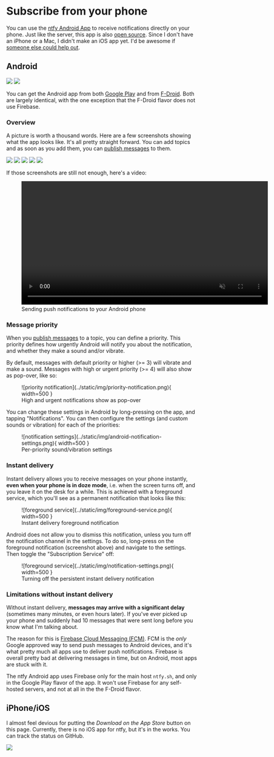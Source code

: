 # Subscribe from your phone
You can use the [ntfy Android App](https://play.google.com/store/apps/details?id=io.heckel.ntfy) to receive 
notifications directly on your phone. Just like the server, this app is also [open source](https://github.com/binwiederhier/ntfy-android).
Since I don't have an iPhone or a Mac, I didn't make an iOS app yet. I'd be awesome if [someone else could help out](https://github.com/binwiederhier/ntfy/issues/4).

## Android
<a href="https://play.google.com/store/apps/details?id=io.heckel.ntfy"><img src="../../static/img/badge-googleplay.png"></a>
<a href="https://f-droid.org/en/packages/io.heckel.ntfy/"><img src="../../static/img/badge-fdroid.png"></a>

You can get the Android app from both [Google Play](https://play.google.com/store/apps/details?id=io.heckel.ntfy) and 
from [F-Droid](https://f-droid.org/en/packages/io.heckel.ntfy/). Both are largely identical, with the one exception that
the F-Droid flavor does not use Firebase.

### Overview
A picture is worth a thousand words. Here are a few screenshots showing what the app looks like. It's all pretty
straight forward. You can add topics and as soon as you add them, you can [publish messages](../publish.md) to them.

<div id="android-screenshots" class="screenshots">
    <a href="../../static/img/android-screenshot-main.jpg"><img src="../../static/img/android-screenshot-main.jpg"/></a>
    <a href="../../static/img/android-screenshot-detail.jpg"><img src="../../static/img/android-screenshot-detail.jpg"/></a>
    <a href="../../static/img/android-screenshot-add.jpg"><img src="../../static/img/android-screenshot-add.jpg"/></a>
    <a href="../../static/img/android-screenshot-add-instant.jpg"><img src="../../static/img/android-screenshot-add-instant.jpg"/></a>
    <a href="../../static/img/android-screenshot-add-other.jpg"><img src="../../static/img/android-screenshot-add-other.jpg"/></a>
</div>

If those screenshots are still not enough, here's a video:

<figure>
  <video controls muted autoplay loop width="650" src="../../static/img/overview.mp4"></video>
  <figcaption>Sending push notifications to your Android phone</figcaption>
</figure>

### Message priority
When you [publish messages](../publish.md#message-priority) to a topic, you can define a priority. This priority defines
how urgently Android will notify you about the notification, and whether they make a sound and/or vibrate.

By default, messages with default priority or higher (>= 3) will vibrate and make a sound. Messages with high or urgent
priority (>= 4) will also show as pop-over, like so:

<figure markdown>
  ![priority notification](../static/img/priority-notification.png){ width=500 }
  <figcaption>High and urgent notifications show as pop-over</figcaption>
</figure>

You can change these settings in Android by long-pressing on the app, and tapping "Notifications". You can then configure
the settings (and custom sounds or vibration) for each of the priorities:

<figure markdown>
  ![notification settings](../static/img/android-notification-settings.png){ width=500 }
  <figcaption>Per-priority sound/vibration settings</figcaption>
</figure>

### Instant delivery
Instant delivery allows you to receive messages on your phone instantly, **even when your phone is in doze mode**, i.e. 
when the screen turns off, and you leave it on the desk for a while. This is achieved with a foreground service, which 
you'll see as a permanent notification that looks like this:

<figure markdown>
  ![foreground service](../static/img/foreground-service.png){ width=500 }
  <figcaption>Instant delivery foreground notification</figcaption>
</figure>

Android does not allow you to dismiss this notification, unless you turn off the notification channel in the settings.
To do so, long-press on the foreground notification (screenshot above) and navigate to the settings. Then toggle the 
"Subscription Service" off:

<figure markdown>
  ![foreground service](../static/img/notification-settings.png){ width=500 }
  <figcaption>Turning off the persistent instant delivery notification</figcaption>
</figure>

### Limitations without instant delivery
Without instant delivery, **messages may arrive with a significant delay** (sometimes many minutes, or even hours later). If you've ever picked up your phone and 
suddenly had 10 messages that were sent long before you know what I'm talking about.

The reason for this is [Firebase Cloud Messaging (FCM)](https://firebase.google.com/docs/cloud-messaging). FCM is the 
*only* Google approved way to send push messages to Android devices, and it's what pretty much all apps use to deliver push 
notifications. Firebase is overall pretty bad at delivering messages in time, but on Android, most apps are stuck with it.

The ntfy Android app uses Firebase only for the main host `ntfy.sh`, and only in the Google Play flavor of the app.
It won't use Firebase for any self-hosted servers, and not at all in the the F-Droid flavor.

## iPhone/iOS
I almost feel devious for putting the *Download on the App Store* button on this page. Currently, there is no iOS app
for ntfy, but it's in the works. You can track the status on GitHub.

<a href="https://github.com/binwiederhier/ntfy/issues/4"><img src="../../static/img/badge-appstore.png"></a>
